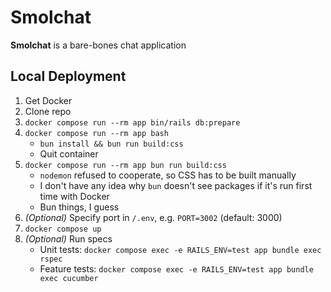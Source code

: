 # Smolchat

**Smolchat** is a bare-bones chat application

## Local Deployment

1. Get Docker
2. Clone repo
3. `docker compose run --rm app bin/rails db:prepare`
4. `docker compose run --rm app bash`
   * `bun install && bun run build:css`
   * Quit container
5. `docker compose run --rm app bun run build:css`
   * `nodemon` refused to cooperate, so CSS has to be built manually
   * I don't have any idea why `bun` doesn't see packages if it's run first time with Docker
   * Bun things, I guess
6. _(Optional)_ Specify port in `/.env`, e.g. `PORT=3002` (default: 3000)
7. `docker compose up`
8. _(Optional)_ Run specs
   - Unit tests: `docker compose exec -e RAILS_ENV=test app bundle exec rspec`
   - Feature tests: `docker compose exec -e RAILS_ENV=test app bundle exec cucumber`
